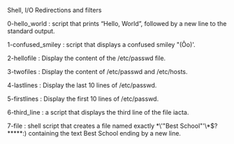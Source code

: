 Shell, I/O Redirections and filters

0-hello_world : script that prints “Hello, World”, followed by a new line to the standard output.

1-confused_smiley : script that displays a confused smiley "(Ôo)'.

2-hellofile : Display the content of the /etc/passwd file.

3-twofiles : Display the content of /etc/passwd and /etc/hosts.

4-lastlines : Display the last 10 lines of /etc/passwd.

5-firstlines : Display the first 10 lines of /etc/passwd.

6-third_line :  a script that displays the third line of the file iacta.

7-file : shell script that creates a file named exactly \*\\'"Best School"\'\\*$\?\*\*\*\*\*:) containing the text Best School ending by a new line.
